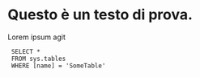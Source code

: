 # Questo è un testo di prova.
Lorem ipsum agit


```tsql
 SELECT *
 FROM sys.tables
 WHERE [name] = 'SomeTable'

